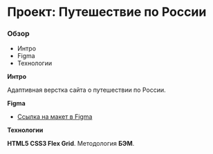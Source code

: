 # Проект: Путешествие по России

### Обзор
* Интро
* Figma
* Технологии

**Интро**

Адаптивная верстка сайта о путешествии по России.

**Figma**

* [Ссылка на макет в Figma](https://www.figma.com/file/5S2WSbEFL6awjVWJ0NWL8Q/Sprint-3_-Russia-_-desktop-mobile?node-id=28503%3A0)

**Технологии**

**HTML5 CSS3 Flex Grid**. Методология **БЭМ**.